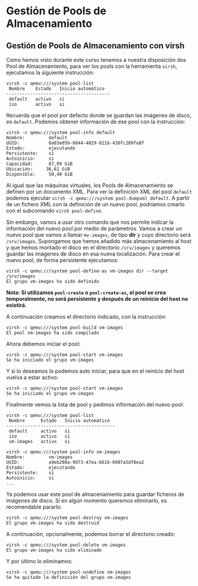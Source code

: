 # Gestión de Pools de Almacenamiento

## Gestión de Pools de Almacenamiento con virsh

Como hemos visto durante este curso tenemos a nuestra disposición dos Pool de Almacenamiento, para ver los pools con la herramienta `virsh`, ejecutamos la siguiente instrucción:

```
virsh -c qemu:///system pool-list 
 Nombre    Estado   Inicio automático
---------------------------------------
 default   activo   si
 iso       activo   si
```

Recuerda que el pool por defecto donde se guardan las imágenes de disco, es `default`. Podemos obtener información de ese pool con la instrucción:

```
virsh -c qemu:///system pool-info default 
Nombre:         default
UUID:           0a03e05b-8844-4029-8216-430fc289fe8f
Estado:         ejecutando
Persistente:    si
Autoinicio:     si
Capacidad:      87,09 GiB
Ubicación:     36,61 GiB
Disponible:     50,48 GiB
```

Al igual que las máquinas virtuales, los Pools de Almacenamiento se definen por un documento XML. Para ver la definición XML del pool `default` podemos ejecutar `virsh -c qemu:///system pool-dumpxml default`. A partir de un fichero XML con la definición de un nuevo pool, podríamos crearlo con el subcomando `virsh pool-define`. 

Sin embargo, vamos a usar otro comando que nos permite indicar la información del nuevo pool por medio de parámetros. Vamos a crear un nuevo pool que vamos a llamar `mv-images`, de tipo **dir** y cuyo directorio será `/srv/images`. Supongamos que hemos añadido más almacenamiento al host y que hemos montado el disco en el directorio `/srv/images` y queremos guardar las imágenes de disco en esa nueva localización. Para crear el nuevo pool, de forma persistente ejecutamos:

```
virsh -c qemu:///system pool-define-as vm-images dir --target /srv/images
El grupo vm-images ha sido definido
```

**Nota: Si utilizamos `pool-create` o `pool-create-as`, el pool se crea temporalmente, no será persistente y después de un reinicio del host no existirá.**

A continuación creamos el directorio indicado, con la instrucción:

```
virsh -c qemu:///system pool-build vm-images 
El pool vm-images ha sido compilado
```

Ahora debemos iniciar el pool:

```
virsh -c qemu:///system pool-start vm-images 
Se ha iniciado el grupo vm-images
```

Y si lo deseamos lo podemos auto iniciar, para que en el reinicio del host vuelva a estar activo:

```
virsh -c qemu:///system pool-start vm-images 
Se ha iniciado el grupo vm-images
```

Finalmente vemos la lista de pool y pedimos información del nuevo pool:

```
virsh -c qemu:///system pool-list
 Nombre      Estado   Inicio automático
-----------------------------------------
 default     activo   si
 iso         activo   si
 vm-images   activo   si

virsh -c qemu:///system pool-info vm-images 
Nombre:         vm-images
UUID:           a9eb290a-9973-47ea-b616-0907a5df8ea2
Estado:         ejecutando
Persistente:    si
Autoinicio:     si
...
```

Ya podemos usar este pool de almacenamiento para guardar ficheros de imágenes de disco. Si en algún momento queremos eliminarlo, es recomendable pararlo:

```
virsh -c qemu:///system pool-destroy vm-images 
El grupo vm-images ha sido destruid
```

A continuación, opcionalmente, podemos borrar el directorio creado:

```
virsh -c qemu:///system pool-delete vm-images 
El grupo vm-images ha sido eliminado
```

Y por último lo eliminamos:

```
virsh -c qemu:///system pool-undefine vm-images 
Se ha quitado la definición del grupo vm-images
```
